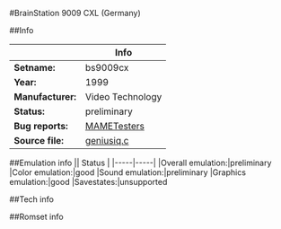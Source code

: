 #BrainStation 9009 CXL (Germany)

##Info

||Info|
|-----|-----|
|**Setname:**|bs9009cx
|**Year:**|1999
|**Manufacturer:**|Video Technology
|**Status:**|preliminary
|**Bug reports:**|[MAMETesters](http://mametesters.org/view_all_set.php?type=1&temporary=y&search=geniusiq.c)
|**Source file:**|[geniusiq.c](https://github.com/mamedev/mame/blob/master/src/mess/drivers/geniusiq.c)

##Emulation info
|| Status |
|-----|-----|
|Overall emulation:|preliminary
|Color emulation:|good
|Sound emulation:|preliminary
|Graphics emulation:|good
|Savestates:|unsupported

##Tech info

##Romset info

<!--- START OF EDITED COMMENT DO NOT TOUCH TEXT ABOVE-->
